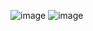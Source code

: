 ![image](https://uploads-ssl.webflow.com/5e8c3c9d1caa5983278ce8cb/6149b25dbd76ee6e9251e906_EDA-Main%20Image%20Small.png)
![image]([https://uploads-ssl.webflow.com/5e8c3c9d1caa5983278ce8cb/6149b25dbd76ee6e9251e906_EDA-Main%20Image%20Small.png](https://slideplayer.com/slide/14477182/90/images/2/WHAT+IS+EDA+The+analysis+of+datasets+based+on+various+numerical+methods+and+graphical+tools..jpg))



